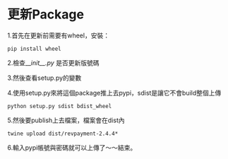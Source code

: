 # 更新Package

1.首先在更新前需要有wheel，安裝：

```text
pip install wheel
```

2.檢查\_\__init\_\_.py_ 是否更新版號碼

3.然後查看setup.py的變數

4.使用setup.py來將這個package推上去pypi，sdist是讓它不會build整個上傳

```text
python setup.py sdist bdist_wheel
```

5.然後要publish上去檔案，檔案會在dist內

```text
twine upload dist/revpayment-2.4.4*
```

6.輸入pypi帳號與密碼就可以上傳了～～結束。

